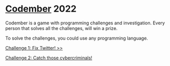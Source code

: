 # [Codember](https://codember.dev) 2022

Codember is a game with programming challenges and investigation. Every person that solves all the challenges, will win a prize.

To solve the challenges, you could use any programming language.

[Challenge 1: Fix Twitter! >>](./01_Fix_Twitter/01_fix_twitter.md)

[Challenge 2: Catch those cybercriminals!](./02_Catch_Those_Cybercriminals/02_catch_those_cybercriminals.md)
